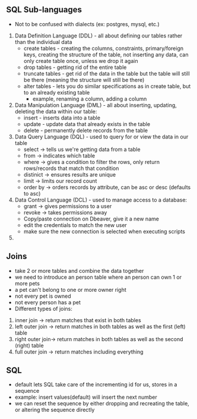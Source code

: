 ## SQL Sub-languages
- Not to be confused with dialects (ex: postgres, mysql, etc.)
1. Data Definition Language (DDL) - all about defining our tables rather than the individual data
    - create tables - creating the columns, constraints, primary/foreign keys, creating the structure of the table, not inserting any data, can only create table once, unless we drop it again
    - drop tables - getting rid of the entire table
    - truncate tables - get rid of the data in the table but the table will still be there (meaning the structure will still be there)
    - alter tables - lets you do similar specifications as in create table, but to an already existing table
        - example, renaming a column, adding a column
2. Data Manipulation Language (DML) - all about inserting, updating, deleting the data within our table:
    - insert - inserts data into a table
    - update - update data that already exists in the table
    - delete - permanently delete records from the table
3. Data Query Language (DQL) - used to query for or view the data in our table
    - select -> tells us we're getting data from a table
    - from -> indicates which table
    - where -> gives a condition to filter the rows, only return rows/records that match that condition
    - distinict -> ensures results are unique
    - limit -> limits our record count
    - order by <attribute> -> orders records by attribute, can be asc or desc (defaults to asc)
4. Data Control Language (DCL) - used to manage access to a database:
    - grant -> gives permissions to a user
    - revoke -> takes permissions away
    - Copy/paste connection on Dbeaver, give it a new name
    - edit the credentials to match the new user
    - make sure the new connection is selected when executing scripts
5. 

## Joins
- take 2 or more tables and combine the data together
- we need to introduce an person table where an person can own 1 or more pets
- a pet can't belong to one or more owner right
- not every pet is owned
- not every person has a pet
- Different types of joins:
1. inner join -> return matches that exist in both tables
2. left outer join -> return matches in both tables as well as the first (left) table
3. right outer join-> return matches in both tables as well as the second (right) table
4. full outer join -> return matches including everything

## SQL
- default lets SQL take care of the incrementing id for us, stores in a sequence
- example: insert values(default) will insert the next number
- we can reset the sequence by either dropping and recreating the table, or altering the sequence directly